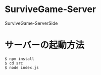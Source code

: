 # SurviveGame-Server
SurviveGame-ServerSide

# サーバーの起動方法
```
$ npm install
$ cd src
$ node index.js
```